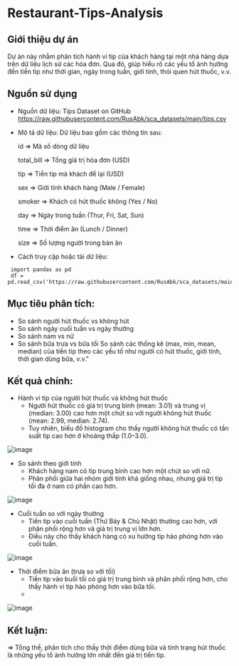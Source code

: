 # Restaurant-Tips-Analysis

## Giới thiệu dự án
Dự án này nhằm phân tích hành vi tip của khách hàng tại một nhà hàng dựa trên dữ liệu lịch sử các hóa đơn. Qua đó, giúp hiểu rõ các yếu tố ảnh hưởng đến tiền tip như thời gian, ngày trong tuần, giới tính, thói quen hút thuốc, v.v.

## Nguồn sử dụng
- Nguồn dữ liệu:
  Tips Dataset on GitHub <https://raw.githubusercontent.com/RusAbk/sca_datasets/main/tips.csv>
- Mô tả dữ liệu:
  Dữ liệu bao gồm các thông tin sau:
  
  id => Mã số dòng dữ liệu
  
  total_bill => 	Tổng giá trị hóa đơn (USD)
  
  tip => Tiền tip mà khách để lại (USD)
  
  sex => 	Giới tính khách hàng (Male / Female)
  
  smoker => Khách có hút thuốc không (Yes / No)
  
  day => Ngày trong tuần (Thur, Fri, Sat, Sun)
  
  time => Thời điểm ăn (Lunch / Dinner)
  
  size => Số lượng người trong bàn ăn
  
- Cách truy cập hoặc tải dữ liệu:
 ```
  import pandas as pd
  df = pd.read_csv('https://raw.githubusercontent.com/RusAbk/sca_datasets/main/tips.csv')
```
## Mục tiêu phân tích:
  - So sánh người hút thuốc vs không hút
  - So sánh ngày cuối tuần vs ngày thường
  - So sánh nam vs nữ
  - So sánh bữa trưa vs bữa tối
So sánh các thống kê (max, min, mean, median) của tiền tip theo các yếu tố như người có hút thuốc, giới tính, thời gian dùng bữa, v.v."

## Kết quả chính:
- Hành vi tip của người hút thuốc và không hút thuốc
    - Người hút thuốc có giá trị trung bình (mean: 3.01) và trung vị (median: 3.00) cao hơn một chút so với người không hút thuốc (mean: 2.99, median: 2.74).
    - Tuy nhiên, biểu đồ histogram cho thấy người không hút thuốc có tần suất tip cao hơn ở khoảng thấp (1.0–3.0).
      
 ![image](https://github.com/user-attachments/assets/df8eaa2a-f821-48ce-acc1-56e640e7de0e)
 
- So sánh theo giới tính
    - Khách hàng nam có tip trung bình cao hơn một chút so với nữ.
    - Phân phối giữa hai nhóm giới tính khá giống nhau, nhưng giá trị tip tối đa ở nam có phần cao hơn.
      
 ![image](https://github.com/user-attachments/assets/13b9b320-4459-4f86-993b-89ea9622fa92)
 
- Cuối tuần so với ngày thường
    - Tiền tip vào cuối tuần (Thứ Bảy & Chủ Nhật) thường cao hơn, với phân phối rộng hơn và giá trị trung vị lớn hơn.
    - Điều này cho thấy khách hàng có xu hướng tip hào phóng hơn vào cuối tuần.
      
 ![image](https://github.com/user-attachments/assets/65422ed7-8aaa-4b34-b939-3862b0a755c9)
 
 - Thời điểm bữa ăn (trưa so với tối)
    - Tiền tip vào buổi tối có giá trị trung bình và phân phối rộng hơn, cho thấy hành vi tip hào phóng hơn vào bữa tối.
    - 
 ![image](https://github.com/user-attachments/assets/2713a16e-ed74-4885-9e64-b4d888a6042a)

## Kết luận:
=> Tổng thể, phân tích cho thấy thời điểm dùng bữa và tình trạng hút thuốc là những yếu tố ảnh hưởng lớn nhất đến giá trị tiền tip.






